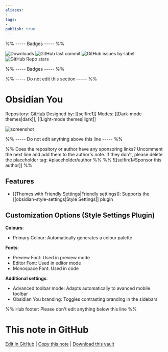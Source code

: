 ```yaml
---
aliases:
- 
tags: 
- 
publish: true
---
```


%% ----- Badges ----- %%

![Downloads](https://img.shields.io/badge/downloads-38369-573E7A?style=for-the-badge&logo=)
![GitHub last commit](https://img.shields.io/github/last-commit/selfire1/obsidian-you-theme?color=573E7A&label=last%20update&logo=github&style=for-the-badge)
![GitHub issues by-label](https://img.shields.io/github/issues/selfire1/obsidian-you-theme/help%20wanted?color=573E7A&logo=github&style=for-the-badge) 
![GitHub Repo stars](https://img.shields.io/github/stars/selfire1/obsidian-you-theme?color=573E7A&logo=github&style=for-the-badge)

%% ----- Badges ----- %%

%% ----- Do not edit this section ----- %%

# Obsidian You

Repository: [GitHub](https://github.com/selfire1/obsidian-you-theme)
Designed by: [[selfire1]]
Modes: [[Dark-mode themes|dark]], [[Light-mode themes|light]]



![screenshot](https://github.com/selfire1/obsidian-you-theme/raw/main/theme-picker.png)

%% ----- Do not edit anything above this line ----- %% 

%% Does the repository or author have any sponsoring links? Uncomment the next line and add them to the author's note. If they don't, please delete the placeholder tag: #placeholder/author %%
%% ![[selfire1#Sponsor this author]] %%


## Features

- [[Themes with Friendly Settings|Friendly settings]]: Supports the [[obsidian-style-settings|Style Settings]] plugin

## Customization Options (Style Settings Plugin) 

**Colours**: 
- Primary Colour: Automatically generates a colour palette

**Fonts**: 
- Preview Font: Used in preview mode
- Editor Font: Used in editor mode
- Monospace Font: Used in code

**Additional settings**: 
- Advanced toolbar mode: Adapts automatically to avanced mobile toolbar
- Obsidian You branding: Toggles contrasting branding in the sidebars


%% Hub footer: Please don't edit anything below this line %%

# This note in GitHub

<span class="git-footer">[Edit In GitHub](https://github.dev/obsidian-community/obsidian-hub/blob/main/02%20-%20Community%20Expansions/02.05%20All%20Community%20Expansions/Themes/Obsidian%20You.md "git-hub-edit-note") | [Copy this note](https://raw.githubusercontent.com/obsidian-community/obsidian-hub/main/02%20-%20Community%20Expansions/02.05%20All%20Community%20Expansions/Themes/Obsidian%20You.md "git-hub-copy-note") | [Download this vault](https://github.com/obsidian-community/obsidian-hub/archive/refs/heads/main.zip "git-hub-download-vault") </span>

